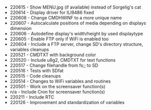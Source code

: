 
- 220615 - Show MENU.jpg (if available) instead of Sorgelig's cat
- 220614 - Display driver for ILI9486 fixed
- 220608 - Change CMDHWINF to a more unique name
- 220607 - Autocalculate positions of media depending on displays dimension
- 220606 - Autodefine display's width/height by used displaytype
- 220605 - Enable FTP only if WiFi is enabled too
- 220604 - Include a FTP server, change SD's directory structure, variables cleanups
- 220521 - CMDTXT with background color
- 220520 - Include u8g2, CMDTXT for text functions
- 220517 - Change filehandle from fs;; to SD
- 220516 - Tests with SDfat
- 220515 - Code cleanups
- 220514 - Changes to WiFi variables and routines
- 220501 - Work on the screensaver function(s)
- n/a    - Include Cron for screensaver function(s)
- 220211 - Include RTC
- 220126 - Improvement and standardization of variables
